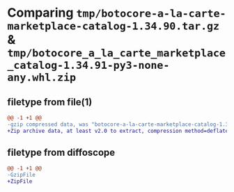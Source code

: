 # Comparing `tmp/botocore-a-la-carte-marketplace-catalog-1.34.90.tar.gz` & `tmp/botocore_a_la_carte_marketplace_catalog-1.34.91-py3-none-any.whl.zip`

## filetype from file(1)

```diff
@@ -1 +1 @@
-gzip compressed data, was "botocore-a-la-carte-marketplace-catalog-1.34.90.tar", last modified: Wed Apr 24 01:02:16 2024, max compression
+Zip archive data, at least v2.0 to extract, compression method=deflate
```

## filetype from diffoscope

```diff
@@ -1 +1 @@
-GzipFile
+ZipFile
```

